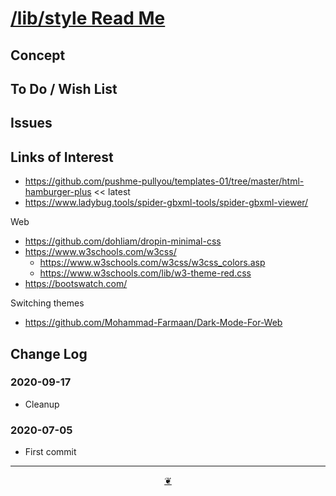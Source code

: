 


# [/lib/style Read Me]( ./readme.html )

<!--
<div style=height:300px;overflow:hidden;width:100%;resize:both; ><iframe src=https://www.ladybug.tools/spider-2020/lib/style/ height=100% width=100% ></iframe></div>
_Spider /lib/style_

### Full Screen: [Spider /lib/style]( https://www.ladybug.tools/spider-2020/lib/style/ )
-->


## Concept


## To Do / Wish List


## Issues


## Links of Interest

* https://github.com/pushme-pullyou/templates-01/tree/master/html-hamburger-plus << latest
* https://www.ladybug.tools/spider-gbxml-tools/spider-gbxml-viewer/

Web

* https://github.com/dohliam/dropin-minimal-css
* https://www.w3schools.com/w3css/
    * https://www.w3schools.com/w3css/w3css_colors.asp
    * https://www.w3schools.com/lib/w3-theme-red.css
* https://bootswatch.com/

Switching themes

* https://github.com/Mohammad-Farmaan/Dark-Mode-For-Web


## Change Log

### 2020-09-17

* Cleanup

### 2020-07-05

* First commit


***

<center><a href=javascript:window.scrollTo(0,0); class=aDingbat > ❦ </a></center>

